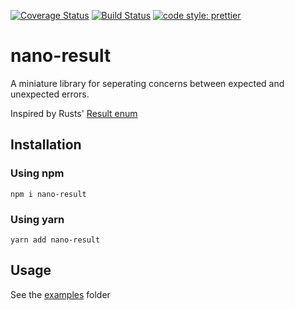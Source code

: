 [![Coverage Status](https://coveralls.io/repos/github/MyCryptoHQ/nano-result/badge.svg?branch=master)](https://coveralls.io/github/MyCryptoHQ/nano-result?branch=master)
[![Build Status](https://travis-ci.org/MyCryptoHQ/nano-result.svg?branch=master)](https://travis-ci.org/MyCryptoHQ/nano-result)
[![code style: prettier](https://img.shields.io/badge/code_style-prettier-ff69b4.svg?style=flat-square)](https://github.com/prettier/prettier)

# nano-result

A miniature library for seperating concerns between expected and unexpected errors.

Inspired by Rusts' [Result enum](https://doc.rust-lang.org/std/result/enum.Result.html)

## Installation

### Using npm

`npm i nano-result`

### Using yarn

`yarn add nano-result`

## Usage

See the [examples](./examples) folder
